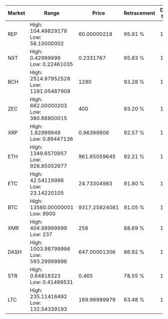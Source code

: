 | Market | Range | Price| Retracement | Doubles to 50% |
| --- | --- | --- | --- | --- |
| REP | High: 104.49829178<br />Low: 58.10000002 | 60.00000218 | 95.91 % | 1.35 |
| NXT | High: 0.42999999<br />Low: 0.22461035 | 0.2331767 | 95.83 % | 1.40 |
| BCH | High: 2514.97952528<br />Low: 1191.05487908 | 1280 | 93.28 % | 1.45 |
| ZEC | High: 662.00000203<br />Low: 380.88800015 | 400 | 93.20 % | 1.30 |
| XRP | High: 1.82999949<br />Low: 0.89447136 | 0.96399906 | 92.57 % | 1.41 |
| ETH | High: 1349.6570957<br />Low: 928.85052977 | 961.65059645 | 92.21 % | 1.18 |
| ETC | High: 42.54119996<br />Low: 23.14220105 | 24.73304983 | 91.80 % | 1.33 |
| BTC | High: 13560.00000001<br />Low: 8900 | 9317.25824081 | 91.05 % | 1.21 |
| XMR | High: 404.99999999<br />Low: 237 | 256 | 88.69 % | 1.25 |
| DASH | High: 1003.98799996<br />Low: 593.29999996 | 647.00001306 | 86.92 % | 1.23 |
| STR | High: 0.64816323<br />Low: 0.41499531 | 0.465 | 78.55 % | 1.14 |
| LTC | High: 235.11416492<br />Low: 132.54339193 | 169.99999979 | 63.48 % | 1.08 |

